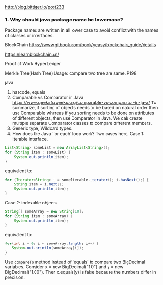 http://blog.bittiger.io/post233

### 1. Why should java package name be lowercase?
Package names are written in all lower case to avoid conflict with the names of classes or interfaces.


BlockChain
https://www.gitbook.com/book/yeasy/blockchain_guide/details

https://learnblockchain.cn/

Proof of Work
HyperLedger


Merkle Tree(Hash Tree)
Usage: compare two tree are same.
P198


java
1. hascode, equals
2. Comparable vs Comparator in Java
https://www.geeksforgeeks.org/comparable-vs-comparator-in-java/
To summarize, if sorting of objects needs to be based on natural order then use Comparable whereas if you sorting needs to be done on attributes of different objects, then use Comparator in Java. We cab create multiple separate Comparator classes to compare different members.
3. Generic type, Wildcard types.
4. How does the Java 'for each' loop work?
Two cases here. Case 1: Iterable interface.
```java
List<String> someList = new ArrayList<String>();
for (String item : someList) {
    System.out.println(item);
}
```
equivalent to:
```java
for (Iterator<String> i = someIterable.iterator(); i.hasNext();) {
    String item = i.next();
    System.out.println(item);
}
```
Case 2: indexable objects
```java
String[] someArray = new String[10];
for (String item : someArray) {
    System.out.println(item);
}
```
equivalent to:
```java
for(int i = 0; i < someArray.length; i++) {
   System.out.println(someArray[i]);
}
```

Use `compareTo` method instead of 'equals' to compare two BigDecimal variables. Consider x = new BigDecimal("1.0") and y = new BigDecimal("1.00"). Then x.equals(y) is false because the numbers differ in precision.
